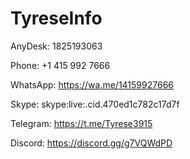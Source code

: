 # TyreseInfo

AnyDesk: 1825193063

Phone: +1 415 992 7666

WhatsApp: https://wa.me/14159927666

Skype: skype:live:.cid.470ed1c782c17d7f

Telegram: https://t.me/Tyrese3915

Discord: https://discord.gg/g7VQWdPD
